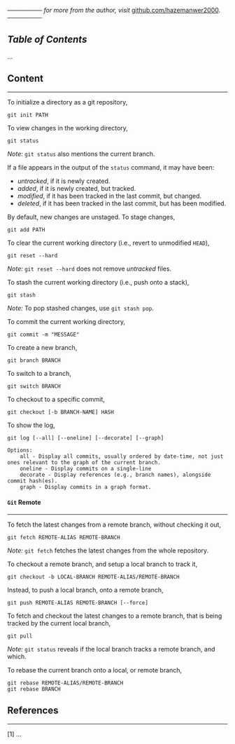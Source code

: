 ──────── *for more from the author, visit* [github.com/hazemanwer2000](https://github.com/hazemanwer2000). ────────
## *Table of Contents*
...
## Content
---
To initialize a directory as a git repository,

```
git init PATH
```

To view changes in the working directory,

```
git status
```

*Note:* `git status` also mentions the current branch.

If a file appears in the output of the `status` command, it may have been:
* *untracked*, if it is newly created.
* *added*, if it is newly created, but tracked.
* *modified*, if it has been tracked in the last commit, but changed.
* *deleted*, if it has been tracked in the last commit, but has been modified.

By default, new changes are unstaged. To stage changes,

```
git add PATH
```

To clear the current working directory (i.e., revert to unmodified `HEAD`),

```
git reset --hard
```

*Note:* `git reset --hard` does not remove *untracked* files.

To stash the current working directory (i.e., push onto a stack),

```
git stash
```

*Note:* To pop stashed changes, use `git stash pop`.

To commit the current working directory,

```
git commit -m "MESSAGE"
```

To create a new branch,

```
git branch BRANCH
```

To switch to a branch,

```
git switch BRANCH
```

To checkout to a specific commit,

```
git checkout [-b BRANCH-NAME] HASH
```

To show the log,

```
git log [--all] [--oneline] [--decorate] [--graph]

Options:
	all - Display all commits, usually ordered by date-time, not just ones relevant to the graph of the current branch.
	oneline - Display commits on a single-line
	decorate - Display references (e.g., branch names), alongside commit hash(es).
	graph - Display commits in a graph format.
```
#### `Git` Remote
---
To fetch the latest changes from a remote branch, without checking it out,

```
git fetch REMOTE-ALIAS REMOTE-BRANCH
```

*Note:* `git fetch` fetches the latest changes from the whole repository.

To checkout a remote branch, and setup a local branch to track it,

```
git checkout -b LOCAL-BRANCH REMOTE-ALIAS/REMOTE-BRANCH
```

Instead, to push a local branch, onto a remote branch,

```
git push REMOTE-ALIAS REMOTE-BRANCH [--force]
```

To fetch and checkout the latest changes to a remote branch, that is being tracked by the current local branch,

```
git pull
```

*Note:* `git status` reveals if the local branch tracks a remote branch, and which.

To rebase the current branch onto a local, or remote branch,

```
git rebase REMOTE-ALIAS/REMOTE-BRANCH
git rebase BRANCH
```
## References
---
[1] ...